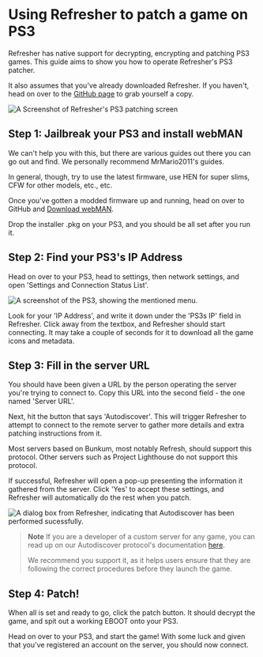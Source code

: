 # Using Refresher to patch a game on PS3

Refresher has native support for decrypting, encrypting and patching PS3 games. This guide aims to show you how to operate Refresher's PS3 patcher.

It also assumes that you've already downloaded Refresher. If you haven't, head on over to the [GitHub page](https://github.com/LittleBigRefresh/Refresher) to grab yourself a copy.

![A Screenshot of Refresher's PS3 patching screen](https://docs.littlebigrefresh.com/patching/images/refresher-ps3.png)

## Step 1: Jailbreak your PS3 and install webMAN

We can't help you with this, but there are various guides out there you can go out and find. We personally recommend MrMario2011's guides.

In general, though, try to use the latest firmware, use HEN for super slims, CFW for other models, etc., etc.

Once you've gotten a modded firmware up and running, head on over to GitHub and [Download webMAN](https://github.com/aldostools/webMAN-MOD/releases).

Drop the installer .pkg on your PS3, and you should be all set after you run it.

## Step 2: Find your PS3's IP Address

Head on over to your PS3, head to settings, then network settings, and open 'Settings and Connection Status List'.

![A screenshot of the PS3, showing the mentioned menu.](https://docs.littlebigrefresh.com/patching/images/ps3-ip.png)

Look for your 'IP Address', and write it down under the 'PS3s IP' field in Refresher.
Click away from the textbox, and Refresher should start connecting. It may take a couple of seconds for it to download all the game icons and metadata.

## Step 3: Fill in the server URL

You should have been given a URL by the person operating the server you're trying to connect to. Copy this URL into the second field - the one named 'Server URL'.

Next, hit the button that says 'Autodiscover'. This will trigger Refresher to attempt to connect to the remote server to gather more details and extra patching instructions from it.

Most servers based on Bunkum, most notably Refresh, should support this protocol. Other servers such as Project Lighthouse do not support this protocol.

If successful, Refresher will open a pop-up presenting the information it gathered from the server. Click 'Yes' to accept these settings, and Refresher will automatically do the rest when you patch.

![A dialog box from Refresher, indicating that Autodiscover has been performed sucessfully.](https://docs.littlebigrefresh.com/patching/images/autodiscover-success.png)

> **Note**
> If you are a developer of a custom server for any game, you can read up on our Autodiscover protocol's documentation [here](https://docs.littlebigrefresh.com/autodiscover-api).
>
> We recommend you support it, as it helps users ensure that they are following the correct procedures before they launch the game.

## Step 4: Patch!

When all is set and ready to go, click the patch button. It should decrypt the game, and spit out a working EBOOT onto your PS3.

Head on over to your PS3, and start the game! With some luck and given that you've registered an account on the server, you should now connect.
